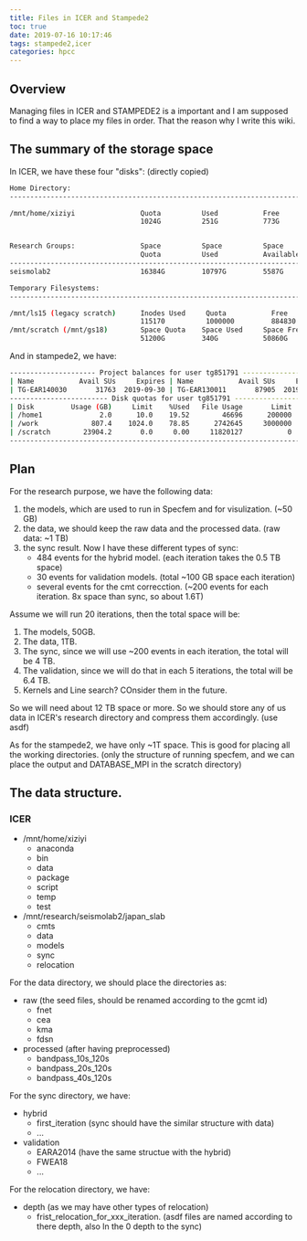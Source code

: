 ```yaml
---
title: Files in ICER and Stampede2
toc: true
date: 2019-07-16 10:17:46
tags: stampede2,icer
categories: hpcc
---
```


## Overview
Managing files in ICER and STAMPEDE2 is a important and I am supposed to find a way to place my files in order. That the reason why I write this wiki.

## The summary of the storage space
In ICER, we have these four "disks": (directly copied)
```sh
Home Directory:
---------------------------------------------------------------------------------------------------------------------

/mnt/home/xiziyi                Quota          Used           Free           Files Quota    Files Used     Files Free
                                1024G          251G           773G           1048576        988008         60568


Research Groups:                Space          Space          Space          Files          Files          Files
                                Quota          Used           Available      Quota          Used           Available
------------------------------------------------------------------------------------------------------------------
seismolab2                      16384G         10797G         5587G          26214400       24725040       1489360

Temporary Filesystems:
---------------------------------------------------------------------------------------------------------------------

/mnt/ls15 (legacy scratch)      Inodes Used     Quota           Free
                                115170          1000000         884830
/mnt/scratch (/mnt/gs18)        Space Quota    Space Used     Space Free     Filess Quota   Files Used     Files Free
                                51200G         340G           50860G         1048576        71699          976877
```

And in stampede2, we have:
```sh
--------------------- Project balances for user tg851791 ----------------------
| Name           Avail SUs     Expires | Name           Avail SUs     Expires |
| TG-EAR140030       31763  2019-09-30 | TG-EAR130011       87905  2019-09-30 |
------------------------ Disk quotas for user tg851791 ------------------------
| Disk         Usage (GB)     Limit    %Used   File Usage       Limit   %Used |
| /home1              2.0      10.0    19.52        46696      200000   23.35 |
| /work             807.4    1024.0    78.85      2742645     3000000   91.42 |
| /scratch        23904.2       0.0     0.00     11820127           0    0.00 |
-------------------------------------------------------------------------------
```

## Plan

For the research purpose, we have the following data:
1. the models, which are used to run in Specfem and for visulization. (~50 GB)
2. the data, we should keep the raw data and the processed data. (raw data: ~1 TB)
3. the sync result. Now I have these different types of sync:
    + 484 events for the hybrid model. (each iteration takes the 0.5 TB space)
    + 30 events for validation models. (total ~100 GB space each iteration)
    + several events for the cmt correcction. (~200 events for each iteration. 8x space than sync, so about 1.6T)

Assume we will run 20 iterations, then the total space will be:
1. The models, 50GB.
2. The data, 1TB.
3. The sync, since we will use ~200 events in each iteration, the total will be 4 TB.
4. The validation, since we will do that in each 5 iterations, the total will be 6.4 TB.
5. Kernels and Line search? COnsider them in the future.

So we will need about 12 TB space or more. So we should store any of us data in ICER's research directory and compress them accordingly. (use asdf)

As for the stampede2, we have only ~1T space. This is good for placing all the working directories. (only the structure of running specfem, and we can
place the output and DATABASE_MPI in the scratch directory)

## The data structure.

### ICER
+ /mnt/home/xiziyi 
    - anaconda
    - bin
    - data
    - package
    - script
    - temp
    - test
+ /mnt/research/seismolab2/japan_slab
    - cmts
    - data
    - models
    - sync
    - relocation

For the data directory, we should place the directories as:

- raw (the seed files, should be renamed according to the gcmt id)
    + fnet
    + cea
    + kma
    + fdsn
- processed (after having preprocessed)
    + bandpass_10s_120s
    + bandpass_20s_120s 
    + bandpass_40s_120s

For the sync directory, we have:

- hybrid
    + first_iteration (sync should have the similar structure with data)
    + ...
- validation
    + EARA2014 (have the same structue with the hybrid)
    + FWEA18
    + ...

For the relocation directory, we have:

- depth (as we may have other types of relocation)
    + frist_relocation_for_xxx_iteration. (asdf files are named according to there depth, also ln the 0 depth to the sync)